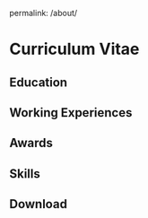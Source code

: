 permalink: /about/
# Curriculum Vitae

## Education


## Working Experiences


## Awards



## Skills



## Download

